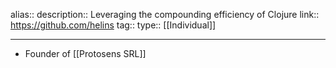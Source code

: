 alias::
description:: Leveraging the compounding efficiency of Clojure
link:: https://github.com/helins
tag::
type:: [[Individual]]

- ---
- Founder of [[Protosens SRL]]